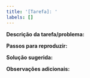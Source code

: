 ```yaml
---
title: '[Tarefa]: '
labels: []
---
```

**Descrição da tarefa/problema:**

**Passos para reproduzir:**

**Solução sugerida:**

**Observações adicionais:**
